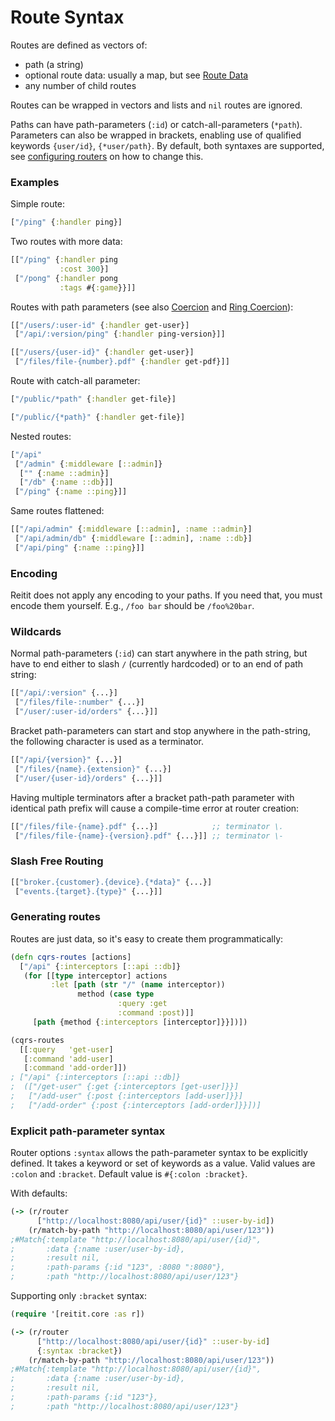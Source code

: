 # Route Syntax

Routes are defined as vectors of:
- path (a string)
- optional route data: usually a map, but see [Route Data](./route_data.md)
- any number of child routes

Routes can be wrapped in vectors and lists and `nil` routes are ignored.

Paths can have path-parameters (`:id`) or catch-all-parameters (`*path`). Parameters can also be wrapped in brackets, enabling use of qualified keywords `{user/id}`, `{*user/path}`. By default, both syntaxes are supported, see [configuring routers](../advanced/configuring_routers.md) on how to change this.

### Examples

Simple route:

```clj
["/ping" {:handler ping}]
```

Two routes with more data:

```clj
[["/ping" {:handler ping
           :cost 300}]
 ["/pong" {:handler pong
           :tags #{:game}}]]
```

Routes with path parameters (see also [Coercion](../coercion/coercion.md) and [Ring Coercion](../ring/coercion.md)):

```clj
[["/users/:user-id" {:handler get-user}]
 ["/api/:version/ping" {:handler ping-version}]]
```

```clj
[["/users/{user-id}" {:handler get-user}]
 ["/files/file-{number}.pdf" {:handler get-pdf}]]
```

Route with catch-all parameter:

```clj
["/public/*path" {:handler get-file}]
```

```clj
["/public/{*path}" {:handler get-file}]
```

Nested routes:

```clj
["/api"
 ["/admin" {:middleware [::admin]}
  ["" {:name ::admin}]
  ["/db" {:name ::db}]]
 ["/ping" {:name ::ping}]]
```

Same routes flattened:

```clj
[["/api/admin" {:middleware [::admin], :name ::admin}]
 ["/api/admin/db" {:middleware [::admin], :name ::db}]
 ["/api/ping" {:name ::ping}]]
```

### Encoding

Reitit does not apply any encoding to your paths. If you need that, you must encode them yourself. E.g., `/foo bar` should be `/foo%20bar`.

### Wildcards

Normal path-parameters (`:id`) can start anywhere in the path string, but have to end either to slash `/` (currently hardcoded) or to an end of path string:

```clj
[["/api/:version" {...}]
 ["/files/file-:number" {...}]
 ["/user/:user-id/orders" {...}]]
```

Bracket path-parameters can start and stop anywhere in the path-string, the following character is used as a terminator.

```clj
[["/api/{version}" {...}]
 ["/files/{name}.{extension}" {...}]
 ["/user/{user-id}/orders" {...}]]
```

Having multiple terminators after a bracket path-path parameter with identical path prefix will cause a compile-time error at router creation:

```clj
[["/files/file-{name}.pdf" {...}]            ;; terminator \.
 ["/files/file-{name}-{version}.pdf" {...}]] ;; terminator \-
```

### Slash Free Routing

```clj
[["broker.{customer}.{device}.{*data}" {...}]
 ["events.{target}.{type}" {...}]]
```

### Generating routes

Routes are just data, so it's easy to create them programmatically:

```clj
(defn cqrs-routes [actions]
  ["/api" {:interceptors [::api ::db]}
   (for [[type interceptor] actions
         :let [path (str "/" (name interceptor))
               method (case type
                        :query :get
                        :command :post)]]
     [path {method {:interceptors [interceptor]}}])])
```

```clj
(cqrs-routes
  [[:query   'get-user]
   [:command 'add-user]
   [:command 'add-order]])
; ["/api" {:interceptors [::api ::db]}
;  (["/get-user" {:get {:interceptors [get-user]}}]
;   ["/add-user" {:post {:interceptors [add-user]}}]
;   ["/add-order" {:post {:interceptors [add-order]}}])]
```

### Explicit path-parameter syntax

Router options `:syntax` allows the path-parameter syntax to be explicitly defined. It takes a keyword or set of keywords as a value. Valid values are `:colon` and `:bracket`. Default value is `#{:colon :bracket}`.

With defaults:

```clj
(-> (r/router
      ["http://localhost:8080/api/user/{id}" ::user-by-id])
    (r/match-by-path "http://localhost:8080/api/user/123"))
;#Match{:template "http://localhost:8080/api/user/{id}",
;       :data {:name :user/user-by-id},
;       :result nil,
;       :path-params {:id "123", :8080 ":8080"},
;       :path "http://localhost:8080/api/user/123"}
```

Supporting only `:bracket` syntax:

```clj
(require '[reitit.core :as r])

(-> (r/router
      ["http://localhost:8080/api/user/{id}" ::user-by-id]
      {:syntax :bracket})
    (r/match-by-path "http://localhost:8080/api/user/123"))
;#Match{:template "http://localhost:8080/api/user/{id}",
;       :data {:name :user/user-by-id},
;       :result nil,
;       :path-params {:id "123"},
;       :path "http://localhost:8080/api/user/123"}
```
